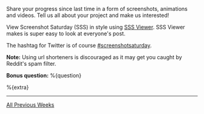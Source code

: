 Share your progress since last time in a form of screenshots, animations and videos. Tell us all about your project and make us interested!

View Screenshot Saturday (SSS) in style using [SSS Viewer](http://sss.lemtzas.com/). SSS Viewer makes is super easy to look at everyone's post.

The hashtag for Twitter is of course [#screenshotsaturday](https://twitter.com/search?q=#screenshotsaturday&amp;src=typd).

**Note:** Using url shorteners is discouraged as it may get you caught by Reddit's spam filter.

**Bonus question:** %{question}

%{extra}

---

[All Previous Weeks](https://www.reddit.com/r/gamedev/search?q=flair:SSS&restrict_sr=on&sort=new&t=all)